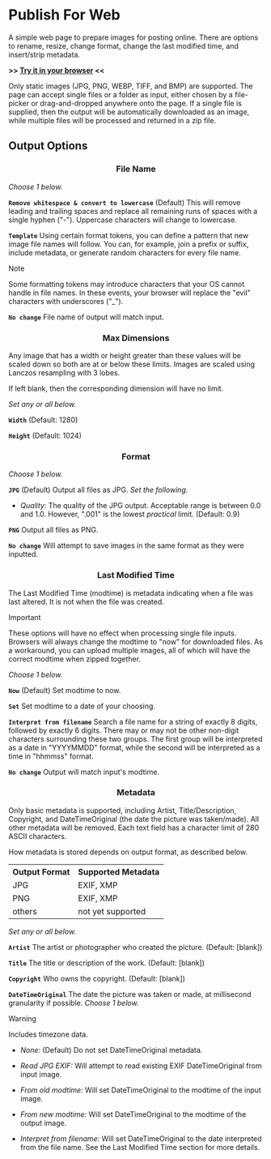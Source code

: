# Publish For Web

A simple web page to prepare images for posting online. There are options to rename, resize, change format, change the last modified time, and insert/strip metadata.

**>> [Try it in your browser](https://joetache4.github.io/Publish-For-Web/) <<**

Only static images (JPG, PNG, WEBP, TIFF, and BMP) are supported. The page can accept single files or a folder as input, either chosen by a file-picker or drag-and-dropped anywhere onto the page. If a single file is supplied, then the output will be automatically downloaded as an image, while multiple files will be processed and returned in a zip file.

## Output Options

<div align="center">
<h3>File Name</h3>
</div>

*Choose 1 below.*

**`Remove whitespace & convert to lowercase`** (Default) This will remove leading and trailing spaces and replace all remaining runs of spaces with a single hyphen ("-"). Uppercase characters will change to lowercase.

**`Template`** Using certain format tokens, you can define a pattern that new image file names will follow. You can, for example, join a prefix or suffix, include metadata, or generate random characters for every file name.

> [!NOTE]
> Some formatting tokens may introduce characters that your OS cannot handle in file names. In these events, your browser will replace the "evil" characters with underscores ("_").

**`No change`** File name of output will match input.

<div align="center">
<h3>Max Dimensions</h3>
</div>

Any image that has a width or height greater than these values will be scaled down so both are at or below these limits. Images are scaled using Lanczos resampling with 3 lobes.

If left blank, then the corresponding dimension will have no limit.

*Set any or all below.*

**`Width`** (Default: 1280)

**`Height`** (Default: 1024)

<div align="center">
<h3>Format</h3>
</div>

*Choose 1 below.*

**`JPG`** (Default) Output all files as JPG. *Set the following.*

- *Quality:* The quality of the JPG output. Acceptable range is between 0.0 and 1.0. However, ".001" is the lowest *practical* limit. (Default: 0.9)

**`PNG`** Output all files as PNG.

**`No change`** Will attempt to save images in the same format as they were inputted.

<div align="center">
<h3>Last Modified Time</h3>
</div>

The Last Modified Time (modtime) is metadata indicating when a file was last altered. It is not when the file was created.

> [!IMPORTANT]
> These options will have no effect when processing single file inputs. Browsers will always change the modtime to "now" for downloaded files. As a workaround, you can upload multiple images, all of which will have the correct modtime when zipped together.

*Choose 1 below.*

**`Now`** (Default) Set modtime to now.

**`Set`** Set modtime to a date of your choosing.

**`Interpret from filename`** Search a file name for a string of exactly 8 digits, followed by exactly 6 digits. There may or may not be other non-digit characters surrounding these two groups. The first group will be interpreted as a date in "YYYYMMDD" format, while the second will be interpreted as a time in "hhmmss" format.

**`No change`** Output will match input's modtime.

<div align="center">
<h3>Metadata</h3>
</div>

Only basic metadata is supported, including Artist, Title/Description, Copyright, and DateTimeOriginal (the date the picture was taken/made). All other metadata will be removed. Each text field has a character limit of 280 ASCII characters.

How metadata is stored depends on output format, as described below.

<div align="center">
<table>
<tr><th> Output Format </th><th> Supported Metadata </th></tr>
<tr><td>JPG </td><td> EXIF, XMP </td></tr>
<tr><td>PNG </td><td> EXIF, XMP </td></tr>
<tr><td>others </td><td> not yet supported </td></tr>
</table>
</div>

*Set any or all below.*

**`Artist`** The artist or photographer who created the picture. (Default: [blank])

**`Title`** The title or description of the work. (Default: [blank])

**`Copyright`** Who owns the copyright. (Default: [blank])

**`DateTimeOriginal`** The date the picture was taken or made, at millisecond granularity if possible. *Choose 1 below.*

> [!WARNING]
> Includes timezone data.

- *None:* (Default) Do not set DateTimeOriginal metadata.

- *Read JPG EXIF:* Will attempt to read existing EXIF DateTimeOriginal from input image.

- *From old modtime:* Will set DateTimeOriginal to the modtime of the input image.

- *From new modtime:* Will set DateTimeOriginal to the modtime of the output image.

- *Interpret from filename:* Will set DateTimeOriginal to the date interpreted from the file name. See the Last Modified Time section for more details.
